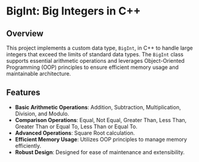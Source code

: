 # BigInt: Big Integers in C++

## Overview

This project implements a custom data type, `BigInt`, in C++ to handle large integers that exceed the limits of standard data types. The `BigInt` class supports essential arithmetic operations and leverages Object-Oriented Programming (OOP) principles to ensure efficient memory usage and maintainable architecture.

## Features

- **Basic Arithmetic Operations**: Addition, Subtraction, Multiplication, Division, and Modulo.
- **Comparison Operations**: Equal, Not Equal, Greater Than, Less Than, Greater Than or Equal To, Less Than or Equal To.
- **Advanced Operations**: Square Root calculation.
- **Efficient Memory Usage**: Utilizes OOP principles to manage memory efficiently.
- **Robust Design**: Designed for ease of maintenance and extensibility.
